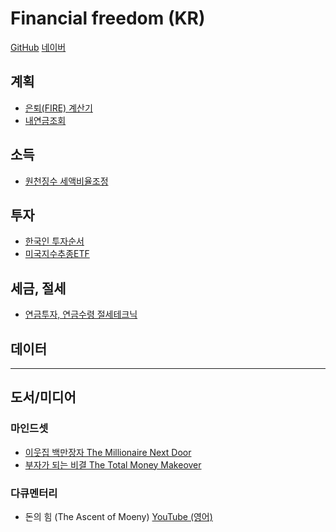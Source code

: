 
# Financial freedom (KR)

[GitHub](https://github.com/somidad/financial-freedom-kr) [네이버](https://blog.naver.com/zirimo)

## 계획

- [은퇴(FIRE) 계산기](./%EC%9D%80%ED%87%B4(FIRE)%20%EA%B3%84%EC%82%B0%EA%B8%B0.md)
- [내연금조회](./%EB%82%B4%EC%97%B0%EA%B8%88%EC%A1%B0%ED%9A%8C.md)

## 소득

- [원천징수 세액비율조정](./%EC%9B%90%EC%B2%9C%EC%A7%95%EC%88%98%20%EC%84%B8%EC%95%A1%EB%B9%84%EC%9C%A8%EC%A1%B0%EC%A0%95.md)

## 투자

- [한국인 투자순서](./%ED%95%9C%EA%B5%AD%EC%9D%B8%20%ED%88%AC%EC%9E%90%EC%88%9C%EC%84%9C.md)
- [미국지수추종ETF](./%EB%AF%B8%EA%B5%AD%EC%A7%80%EC%88%98%EC%B6%94%EC%A2%85ETF.md)

## 세금, 절세

- [연금투자, 연금수령 절세테크닉](./%EC%97%B0%EA%B8%88%ED%88%AC%EC%9E%90,%20%EC%97%B0%EA%B8%88%EC%88%98%EB%A0%B9%20%EC%A0%88%EC%84%B8%ED%85%8C%ED%81%AC%EB%8B%89.md)

## 데이터

---

## 도서/미디어

### 마인드셋

- [이웃집 백만장자 The Millionaire Next Door](./Books/%EC%9D%B4%EC%9B%83%EC%A7%91%20%EB%B0%B1%EB%A7%8C%EC%9E%A5%EC%9E%90%20The%20Millionaire%20Next%20Door.md)
- [부자가 되는 비결 The Total Money Makeover](./Books/%EB%B6%80%EC%9E%90%EA%B0%80%20%EB%90%98%EB%8A%94%20%EB%B9%84%EA%B2%B0%20The%20Total%20Money%20Makeover.md)

### 다큐멘터리

- 돈의 힘 (The Ascent of Moeny) [YouTube (영어)](https://youtube.com/playlist?list=PLSP9UbXmBuqq2VIdj2JhYgjlYVWrWC2or&si=GFw7ld5-WKSPaIO4)
